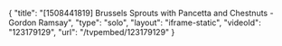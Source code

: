 {
    "title": "[1508441819] Brussels Sprouts with Pancetta and Chestnuts - Gordon Ramsay",
    "type": "solo",
    "layout": "iframe-static",
    "videoId": "123179129",
    "url": "\/tvpembed\/123179129"
}